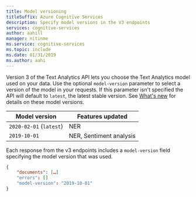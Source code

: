 ```yaml
---
title: Model versioning
titleSuffix: Azure Cognitive Services
description: Specify model versions in the V3 endpoints
services: cognitive-services
author: aahill
manager: nitinme
ms.service: cognitive-services
ms.topic: include
ms.date: 01/31/2019
ms.author: aahi
---
```


Version 3 of the Text Analytics API lets you choose the Text Analytics model used on your data. Use the optional `model-version` parameter to select a version of the model in your requests. If this parameter isn't specified the API will default to `latest`, the latest stable version. See [What's new](../whats-new.md) for details on these model versions.

| Model version           | Features updated         |
|-------------------------|--------------------------|
| `2020-02-01` (`latest`) | NER                      |
| `2019-10-01`            | NER, Sentiment analysis  |


Each response from the v3 endpoints includes a `model-version` field specifying the model version that was used.

```json
{
    "documents": […]
    "errors": []
    "model-version": "2019-10-01"
}
```
